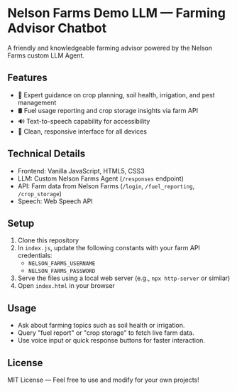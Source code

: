 # Nelson Farms Demo LLM — Farming Advisor Chatbot

A friendly and knowledgeable farming advisor powered by the Nelson Farms custom LLM Agent.

## Features

- 🌱 Expert guidance on crop planning, soil health, irrigation, and pest management
- 🛢️ Fuel usage reporting and crop storage insights via farm API
- 🔊 Text-to-speech capability for accessibility
- 🎨 Clean, responsive interface for all devices

## Technical Details

- Frontend: Vanilla JavaScript, HTML5, CSS3
- LLM: Custom Nelson Farms Agent (`/responses` endpoint)
- API: Farm data from Nelson Farms (`/login`, `/fuel_reporting`, `/crop_storage`)
- Speech: Web Speech API

## Setup

1. Clone this repository
2. In `index.js`, update the following constants with your farm API credentials:
   - `NELSON_FARMS_USERNAME`
   - `NELSON_FARMS_PASSWORD`
3. Serve the files using a local web server (e.g., `npx http-server` or similar)
4. Open `index.html` in your browser

## Usage

- Ask about farming topics such as soil health or irrigation.
- Query "fuel report" or "crop storage" to fetch live farm data.
- Use voice input or quick response buttons for faster interaction.

## License

MIT License — Feel free to use and modify for your own projects!
